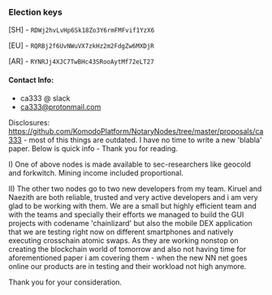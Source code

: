 ### Election keys

[SH] - `RDWj2hvLvHp6Sk18Zo3Y6rmFMFvif1YzX6` 

[EU] - `RQRBj2f6UvNWuVX7zkHz2m2FdgZw6MXDjR`

[AR] - `RYNRJj4XJC7TwBHc43SRooAytMf72eLT27`

#### Contact Info: 
- ca333 @ slack
- ca333@protonmail.com


Disclosures: https://github.com/KomodoPlatform/NotaryNodes/tree/master/proposals/ca333 - most of this things are outdated. I have no time to write a new 'blabla' paper. Below is quick info - Thank you for reading. 

I) One of above nodes is made available to sec-researchers like geocold and forkwitch. Mining income included proportional.

II) The other two nodes go to two new developers from my team. Kiruel and Naezith are both reliable, trusted and very active developers and i am very glad to be working with them. We are a small but highly efficient team and with the teams and specially their efforts we managed to build the GUI projects with codename 'chainlizard' but also the mobile DEX application that we are testing right now on different smartphones and natively executing crosschain atomic swaps. As they are working nonstop on creating the blockchain world of tomorrow and also not having time for aforementioned paper i am covering them - when the new NN net goes online our products are in testing and their workload not high anymore. 


Thank you for your consideration.
